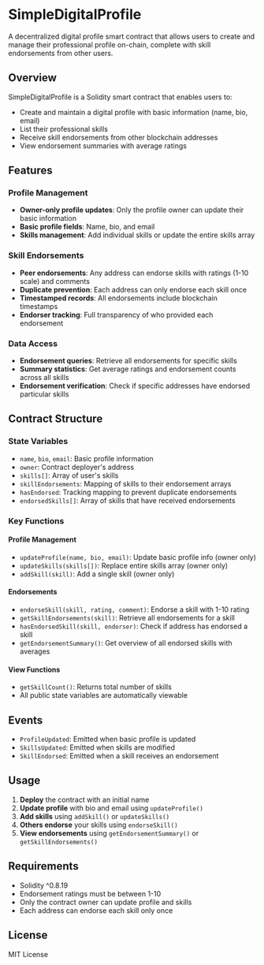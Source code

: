 # SimpleDigitalProfile

A decentralized digital profile smart contract that allows users to create and manage their professional profile on-chain, complete with skill endorsements from other users.

## Overview

SimpleDigitalProfile is a Solidity smart contract that enables users to:
- Create and maintain a digital profile with basic information (name, bio, email)
- List their professional skills
- Receive skill endorsements from other blockchain addresses
- View endorsement summaries with average ratings

## Features

### Profile Management
- **Owner-only profile updates**: Only the profile owner can update their basic information
- **Basic profile fields**: Name, bio, and email
- **Skills management**: Add individual skills or update the entire skills array

### Skill Endorsements
- **Peer endorsements**: Any address can endorse skills with ratings (1-10 scale) and comments
- **Duplicate prevention**: Each address can only endorse each skill once
- **Timestamped records**: All endorsements include blockchain timestamps
- **Endorser tracking**: Full transparency of who provided each endorsement

### Data Access
- **Endorsement queries**: Retrieve all endorsements for specific skills
- **Summary statistics**: Get average ratings and endorsement counts across all skills
- **Endorsement verification**: Check if specific addresses have endorsed particular skills

## Contract Structure

### State Variables
- `name`, `bio`, `email`: Basic profile information
- `owner`: Contract deployer's address
- `skills[]`: Array of user's skills
- `skillEndorsements`: Mapping of skills to their endorsement arrays
- `hasEndorsed`: Tracking mapping to prevent duplicate endorsements
- `endorsedSkills[]`: Array of skills that have received endorsements

### Key Functions

#### Profile Management
- `updateProfile(name, bio, email)`: Update basic profile info (owner only)
- `updateSkills(skills[])`: Replace entire skills array (owner only)
- `addSkill(skill)`: Add a single skill (owner only)

#### Endorsements
- `endorseSkill(skill, rating, comment)`: Endorse a skill with 1-10 rating
- `getSkillEndorsements(skill)`: Retrieve all endorsements for a skill
- `hasEndorsedSkill(skill, endorser)`: Check if address has endorsed a skill
- `getEndorsementSummary()`: Get overview of all endorsed skills with averages

#### View Functions
- `getSkillCount()`: Returns total number of skills
- All public state variables are automatically viewable

## Events

- `ProfileUpdated`: Emitted when basic profile is updated
- `SkillsUpdated`: Emitted when skills are modified
- `SkillEndorsed`: Emitted when a skill receives an endorsement

## Usage

1. **Deploy** the contract with an initial name
2. **Update profile** with bio and email using `updateProfile()`
3. **Add skills** using `addSkill()` or `updateSkills()`
4. **Others endorse** your skills using `endorseSkill()`
5. **View endorsements** using `getEndorsementSummary()` or `getSkillEndorsements()`

## Requirements

- Solidity ^0.8.19
- Endorsement ratings must be between 1-10
- Only the contract owner can update profile and skills
- Each address can endorse each skill only once

## License

MIT License